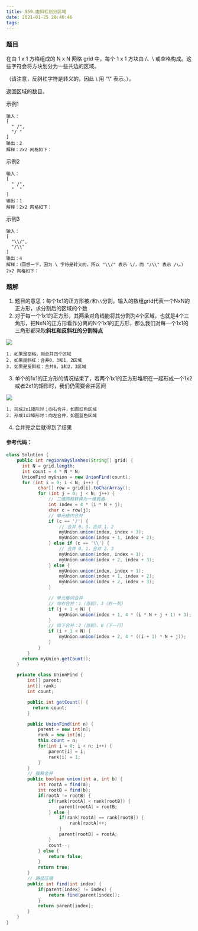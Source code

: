 ```yaml
---
title: 959.由斜杠划分区域
date: 2021-01-25 20:40:46
tags:
---
```


### 题目
在由 1 x 1 方格组成的 N x N 网格 grid 中，每个 1 x 1 方块由 /、\ 或空格构成。这些字符会将方块划分为一些共边的区域。

（请注意，反斜杠字符是转义的，因此 \ 用 "\\" 表示。）。

返回区域的数目。
<!--more-->

示例1
```
输入：
[
  " /",
  "/ "
]
输出：2
解释：2x2 网格如下：
```

示例2
```
输入：
[
  " /",
  "  "
]
输出：1
解释：2x2 网格如下：
```

示例3
```
输入：
[
  "\\/",
  "/\\"
]
输出：4
解释：（回想一下，因为 \ 字符是转义的，所以 "\\/" 表示 \/，而 "/\\" 表示 /\。）
2x2 网格如下：
```

### 题解
1. 题目的意思：每个1x1的正方形被`/`和`\\`分割，输入的数组grid代表一个NxN的正方形，求分割后的区域的个数
2. 对于每一个1x1的正方形，其两条对角线能将其分割为4个区域，也就是4个三角形，把NxN的正方形看作分离的N个1x1的正方形，那么我们对每一个1x1的三角形都采取**斜杠和反斜杠的分割特点**

![](https://supers1.oss-cn-hangzhou.aliyuncs.com/20210125220836.png)

    1. 如果是空格，则合并四个区域
    2. 如果是斜杠：合并0，3和1，2区域
    3. 如果是反斜杠：合并0，1和2，3区域

3. 单个的1x1的正方形的情况结束了，若两个1x1的正方形堆积在一起形成一个1x2或者2x1的矩形时，我们仍需要合并区间

![](https://supers1.oss-cn-hangzhou.aliyuncs.com/20210125221136.png)

    1. 形成2x1矩形时：向右合并，如图红色区域
    2. 形成1x2矩形时：向左合并，如图蓝色区域

4. 合并完之后就得到了结果


#### 参考代码：
```java
class Solution {
    public int regionsBySlashes(String[] grid) {
      int N = grid.length;
      int count = 4 * N * N;
      UnionFind myUnion = new UnionFind(count);
      for (int i = 0; i < N; i++) {
            char[] row = grid[i].toCharArray();
            for (int j = 0; j < N; j++) {
                // 二维网格转换为一维表格
                int index = 4 * (i * N + j);
                char c = row[j];
                // 单元格内合并
                if (c == '/') {
                    // 合并 0、3，合并 1、2
                    myUnion.union(index, index + 3);
                    myUnion.union(index + 1, index + 2);
                } else if (c == '\\') {
                    // 合并 0、1，合并 2、3
                    myUnion.union(index, index + 1);
                    myUnion.union(index + 2, index + 3);
                } else {
                    myUnion.union(index, index + 1);
                    myUnion.union(index + 1, index + 2);
                    myUnion.union(index + 2, index + 3);
                }

                // 单元格间合并
                // 向右合并：1（当前）、3（右一列）
                if (j + 1 < N) {
                    myUnion.union(index + 1, 4 * (i * N + j + 1) + 3);
                }
                // 向下合并：2（当前）、0（下一行）
                if (i + 1 < N) {
                    myUnion.union(index + 2, 4 * ((i + 1) * N + j));
                }
            }
        }
      return myUnion.getCount();
    }

    private class UnionFind {
        int[] parent;
        int[] rank;
        int count;

        public int getCount() {
          return count;
        }

        public UnionFind(int n) {
            parent = new int[n];
            rank = new int[n];
            this.count = n;
            for(int i = 0; i < n; i++) {
                parent[i] = i;
                rank[i] = 1;
            }
        }
        // 按秩合并
        public boolean union(int a, int b) {
            int rootA = find(a);
            int rootB = find(b);
            if(rootA != rootB) {
                if(rank[rootA] < rank[rootB]) {
                    parent[rootA] = rootB;
                } else {
                    if(rank[rootA] == rank[rootB]) {
                        rank[rootA]++;
                    }
                    parent[rootB] = rootA;
                }
                count--;
            } else {
                return false;
            }
            return true;
        }
        // 路径压缩
        public int find(int index) {
            if(parent[index] != index) {
                return find(parent[index]);
            }
            return parent[index];
        }
    }
}
```